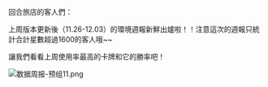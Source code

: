 回合旅店的客人們：

上周版本更新後（11.26-12.03）的環境週報新鮮出爐啦！！注意這次的週報只統計合計星數超過1600的客人哦~~

讓我們看看上周使用率最高的卡牌和它的勝率吧！

![数据周报-预组11.png](https://myturn.feiyuglobal.com/public/upload/20191203_f59020c39e893.png)